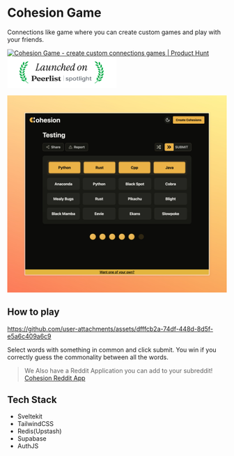 # Cohesion Game

Connections like game where you can create custom games and play with your friends.

<section class="flex-container">
<a href="https://www.producthunt.com/posts/cohesion-game?embed=true&utm_source=badge-featured&utm_medium=badge&utm_souce=badge-cohesion&#0045;game" target="_blank"><img src="https://api.producthunt.com/widgets/embed-image/v1/featured.svg?post_id=746572&theme=neutral" alt="Cohesion&#0032;Game - create&#0032;custom&#0032;connections&#0032;games | Product Hunt" style="width: 250px; height: 54px;" width="250" height="54" /></a>
<a href="https://peerlist.io/tejasbhovad/project/cohesion" target="_blank"><img src=".github/peerlist.png" alt="Cohesion&#0032;Game - create&#0032;custom&#0032;connections&#0032;games | Product Hunt" style="width: 250px; height: 72px;" width="250" height="54" /></a>
 </section>

![Cohesion Game](/.github/Cohesion.jpeg)

## How to play

https://github.com/user-attachments/assets/dfffcb2a-74df-448d-8d5f-e5a6c409a6c9

<!-- [![Cohesion Demo](https://img.youtube.com/vi/ndDnEObFi_U/0.jpg)](https://www.youtube.com/watch?v=ndDnEObFi_U) -->

Select words with something in common and click submit. You win if you correctly guess the commonality between all the words.

> We Also have a Reddit Application you can add to your subreddit!
> [Cohesion Reddit App](https://github.com/TejasBhovad/cohesion)

## Tech Stack

- Sveltekit
- TailwindCSS
- Redis(Upstash)
- Supabase
- AuthJS
